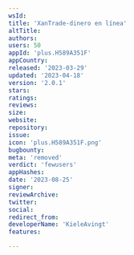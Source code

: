 ```yaml
---
wsId: 
title: 'XanTrade-dinero en línea'
altTitle: 
authors: 
users: 50
appId: 'plus.H589A351F'
appCountry: 
released: '2023-03-29'
updated: '2023-04-18'
version: '2.0.1'
stars: 
ratings: 
reviews: 
size: 
website: 
repository: 
issue: 
icon: 'plus.H589A351F.png'
bugbounty: 
meta: 'removed'
verdict: 'fewusers'
appHashes: 
date: '2023-08-25'
signer: 
reviewArchive: 
twitter: 
social: 
redirect_from: 
developerName: 'KieleAvingt'
features: 

---
```



